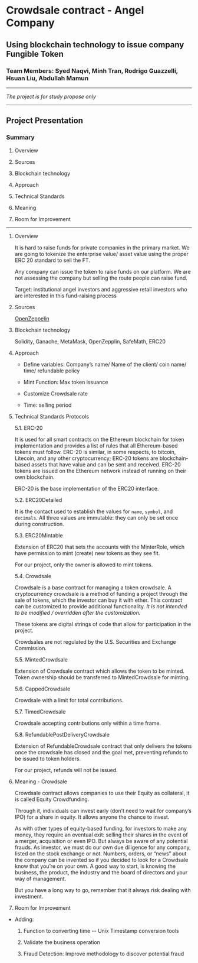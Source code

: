 # Crowdsale contract - Angel Company

## Using blockchain technology to issue company Fungible Token

### Team Members: Syed Naqvi, Minh Tran, Rodrigo Guazzelli, Hsuan Liu, Abdullah Mamun

---

*The project is for study propose only*

---

## Project Presentation

### Summary

1. Overview

2. Sources

3. Blockchain technology

4. Approach

5. Technical Standards

6. Meaning

7. Room for Improvement

---

1. Overview

	It is hard to raise funds for private companies in the primary market. We are going to tokenize the enterprise value/ asset value using the proper ERC 20 standard to sell the FT.

	Any company can issue the token to raise funds on our platform. We are not assessing the company but selling the route people can raise fund.

	Target: institutional angel investors and aggressive retail investors who are interested in this fund-raising process


2. Sources

	[OpenZeppelin](https://docs.openzeppelin.com/contracts/2.x/api/crowdsale)

3. Blockchain technology
    
    Solidity, Ganache, MetaMask, OpenZepplin, SafeMath, ERC20

4. Approach

    * Define variables: Company’s name/ Name of the client/ coin name/ time/ refundable policy

    * Mint Function: Max token issuance

    * Customize Crowdsale rate

    * Time: selling period
 
5. Technical Standards Protocols

    5.1. ERC-20 

    It is used for all smart contracts on the Ethereum blockchain for token implementation and provides a list of rules that all Ethereum-based tokens must follow. ERC-20 is similar, in some respects, to bitcoin, Litecoin, and any other cryptocurrency; ERC-20 tokens are blockchain-based assets that have value and can be sent and received. ERC-20 tokens are issued on the Ethereum network instead of running on their own blockchain.

    ERC-20 is the base implementation of the ERC20 interface.

    5.2. ERC20Detailed

    It is the contact used to establish the values for `name`, `symbol`, and `decimals`. All three values are immutable: they can only be set once during construction.

    5.3. ERC20Mintable

    Extension of ERC20 that sets the accounts with the MinterRole, which have permission to mint (create) new tokens as they see fit.

    For our project, only the owner is allowed to mint tokens.


    5.4. Crowdsale

    Crowdsale is a base contract for managing a token crowdsale. A cryptocurrency crowdsale is a method of funding a project through the sale of tokens, which the investor can buy it with ether. This contract can be customized to provide additional functionality. *It is not intended to be modified / overridden after the customization.*  

    These tokens are digital strings of code that allow for participation in the project. 

    Crowdsales are not regulated by the U.S. Securities and Exchange Commission.

    5.5. MintedCrowdsale

    Extension of Crowdsale contract which allows the token to be minted. Token ownership should be transferred to MintedCrowdsale for minting.

    5.6. CappedCrowdsale

    Crowdsale with a limit for total contributions.

    5.7. TimedCrowdsale

    Crowdsale accepting contributions only within a time frame.

    5.8. RefundablePostDeliveryCrowdsale

    Extension of RefundableCrowdsale contract that only delivers the tokens once the crowdsale has closed and the goal met, preventing refunds to be issued to token holders.

    For our project, refunds will not be issued.

6. Meaning - Crowdsale

    Crowdsale contract allows companies to use their Equity as collateral, it is called Equity Crowdfunding.

    Through it, individuals can invest early (don’t need to wait for company’s IPO) for a share in equity. It allows anyone the chance to invest.
 
    As with other types of equity-based funding, for investors to make any money, they require an eventual exit: selling their shares in the event of a merger, acquisition or even IPO. But always be aware of any potential frauds. As investor, we must do our own due diligence for any company, listed on the stock exchange or not. Numbers, orders, or “news” about the company can be invented so if you decided to look for a Crowdsale know that you’re on your own. A good way to start, is knowing the business, the product, the industry and the board of directors and your way of management. 

    But you have a long way to go, remember that it always risk dealing with investment.


7. Room for Improvement

* Adding:
	1. Function to converting time -- Unix Timestamp conversion tools 

	2. Validate the business operation 
	
	3. Fraud Detection: Improve methodology to discover potential fraud

